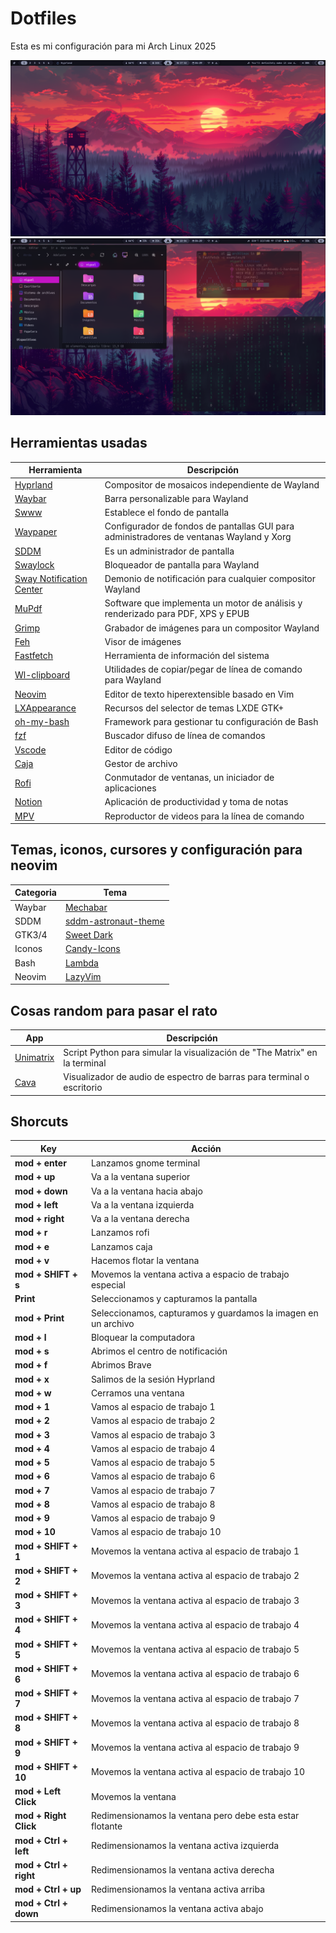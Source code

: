 #  Dotfiles 

Esta es mi configuración para mi Arch Linux 2025 

![Hyprland](/assets/1.png)
![Hyprland](/assets/4.png)

## Herramientas usadas

|Herramienta      |Descripción |
|-----------------|---------|
|[Hyprland](https://hyprland.org/)| Compositor de mosaicos independiente de Wayland |
|[Waybar](https://github.com/Alexays/Waybar)| Barra personalizable para Wayland|
|[Swww](https://github.com/LGFae/swww)|Establece el fondo de pantalla|
|[Waypaper](https://github.com/anufrievroman/waypaper)|Configurador de fondos de pantallas GUI para administradores de ventanas Wayland y Xorg|
|[SDDM](https://github.com/sddm/sddm/)|Es un administrador de pantalla|
|[Swaylock](https://github.com/swaywm/swaylock)|Bloqueador de pantalla para Wayland |
|[Sway Notification Center](https://github.com/ErikReider/SwayNotificationCenter)|Demonio de notificación para cualquier compositor Wayland |
|[MuPdf](https://mupdf.com/) | Software que implementa un motor de análisis y renderizado para PDF, XPS y EPUB|
|[Grimp](https://gitlab.freedesktop.org/emersion/grim)| Grabador de imágenes para un compositor Wayland|
|[Feh](https://feh.finalrewind.org/)|Visor de imágenes|
|[Fastfetch](https://github.com/fastfetch-cli/fastfetch)|Herramienta de información del sistema|
|[Wl-clipboard](https://github.com/bugaevc/wl-clipboard)|Utilidades de copiar/pegar de línea de comando para Wayland|
|[Neovim](https://neovim.io/)|Editor de texto hiperextensible basado en Vim|
|[LXAppearance](https://github.com/lxde/lxappearance)|Recursos del selector de temas LXDE GTK+| 
|[oh-my-bash](https://github.com/ohmybash/oh-my-bash)|Framework para gestionar tu configuración de Bash|
|[fzf](https://github.com/junegunn/fzf)|Buscador difuso de línea de comandos|
|[Vscode](https://code.visualstudio.com/)|Editor de código|
|[Caja](https://archlinux.org/packages/extra/x86_64/caja/)|Gestor de archivo|
|[Rofi](https://github.com/davatorium/rofi)|Conmutador de ventanas, un iniciador de aplicaciones|
|[Notion](https://www.notion.com/)|Aplicación de productividad y toma de notas|
|[MPV](https://mpv.io/)|Reproductor de videos para la línea de comando|

## Temas, iconos, cursores y configuración para neovim
|Categoria  | Tema|
|--------------------------|------------|
|Waybar|[Mechabar](https://github.com/sejjy/mechabar)|
|SDDM|[sddm-astronaut-theme](https://github.com/Keyitdev/sddm-astronaut-theme)|
|GTK3/4|[Sweet Dark](https://www.gnome-look.org/p/1253385)|
|Iconos|[Candy-Icons](https://www.gnome-look.org/p/1305251/)|
|Bash|[Lambda](https://github.com/ohmybash/oh-my-bash/wiki/Themes#lambda)|
|Neovim|[LazyVim](https://www.lazyvim.org/)|

## Cosas random para pasar el rato 
|App| Descripción|
|---|------------|
|[Unimatrix](https://github.com/will8211/unimatrix)|Script Python para simular la visualización de "The Matrix" en la terminal|
|[Cava](https://github.com/karlstav/cava)|Visualizador de audio de espectro de barras para terminal o escritorio|

## Shorcuts

|Key                 | Acción                  |
|--------------------|-------------------------|
|**mod + enter**     |Lanzamos gnome terminal    |
|**mod + up**        |Va a la ventana superior   |
|**mod + down**      |Va a la ventana hacia abajo  |
|**mod + left**      |Va a la ventana izquierda|
|**mod + right**     |Va a la ventana derecha  |
|**mod + r**         |Lanzamos rofi            |
|**mod + e**         |Lanzamos caja              |
|**mod + v**         |Hacemos flotar la ventana   |
|**mod + SHIFT + s**|Movemos la ventana activa a espacio de trabajo especial|
|**Print**         |Seleccionamos y capturamos la pantalla      |
|**mod + Print**|Seleccionamos, capturamos y guardamos la imagen en un archivo|
|**mod + l**|Bloquear la computadora|
|**mod + s**|Abrimos el centro de notificación|
|**mod + f**|Abrimos Brave|
|**mod + x**|Salimos de la sesión Hyprland|
|**mod + w**|Cerramos una ventana|
|**mod + 1**|Vamos al espacio de trabajo 1|
|**mod + 2**|Vamos al espacio de trabajo 2|
|**mod + 3**|Vamos al espacio de trabajo 3|
|**mod + 4**|Vamos al espacio de trabajo 4|
|**mod + 5**|Vamos al espacio de trabajo 5|
|**mod + 6**|Vamos al espacio de trabajo 6|
|**mod + 7**|Vamos al espacio de trabajo 7|
|**mod + 8**|Vamos al espacio de trabajo 8|
|**mod + 9**|Vamos al espacio de trabajo 9|
|**mod + 10**|Vamos al espacio de trabajo 10|
|**mod + SHIFT + 1**|Movemos la ventana activa al espacio de trabajo 1|
|**mod + SHIFT + 2**|Movemos la ventana activa al espacio de trabajo 2|
|**mod + SHIFT + 3**|Movemos la ventana activa al espacio de trabajo 3|
|**mod + SHIFT + 4**|Movemos la ventana activa al espacio de trabajo 4|
|**mod + SHIFT + 5**|Movemos la ventana activa al espacio de trabajo 5|
|**mod + SHIFT + 6**|Movemos la ventana activa al espacio de trabajo 6|
|**mod + SHIFT + 7**|Movemos la ventana activa al espacio de trabajo 7|
|**mod + SHIFT + 8**|Movemos la ventana activa al espacio de trabajo 8|
|**mod + SHIFT + 9**|Movemos la ventana activa al espacio de trabajo 9|
|**mod + SHIFT + 10**|Movemos la ventana activa al espacio de trabajo 10|
|**mod + Left Click**|Movemos la ventana|
|**mod + Right Click**|Redimensionamos la ventana pero debe esta estar flotante|
|**mod + Ctrl + left**|Redimensionamos la ventana activa izquierda|
|**mod + Ctrl + right**|Redimensionamos la ventana activa derecha|
|**mod + Ctrl + up**|Redimensionamos la ventana activa arriba|
|**mod + Ctrl + down**|Redimensionamos la ventana activa abajo|








